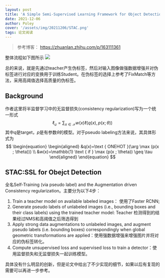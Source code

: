 ```yaml
---
layout: post
title: 'A Simple Semi-Supervised Learning Framework for Object Detection'
date: 2021-12-06
author: Poley
cover: '/assets/img/20211206/STAC.png'
tags: 论文阅读
---
```

> 参考博客： https://zhuanlan.zhihu.com/p/163111361

整体流程如下图所示
![](/assets/img/20211206/STACF2.png)

总的来说，就是先通过teacher产生伪标签，然后对输入图像做强数据增强并对伪标签进行对应的变换用于训练Student。在伪标签的选择上参考了FixMatch等方法，采用高阈值选择高质量的伪标签。

## Background

作者这里将半监督学习中的无监督损失(consistency regularization)写为一个统一形式
$$
\begin{equation}
\ell_{u}=\sum_{x \in \mathcal{X}} w(x) \ell(q(x), p(x ; \theta))
\end{equation}
$$
其中$q$是target，$p$是有参数$\theta$的模型。对于pseudo labeling方法来说，其具体形式为
$$
\begin{equation}
\begin{aligned}
&q(x)=\text { ONEHOT }(\arg \max (p(x ; \theta))) \\
&w(x)=\mathbb{1} \text { if } \max (p(x ; \theta)) \geq \tau
\end{aligned}
\end{equation}
$$

## STAC:SSL for Obejct Detection
全名Self-Training (via pseudo
label) and the Augmentation driven Consistency regularization。主要分为以下4步：
1. Train a teacher model on available labeled images： 使用了Faster RCNN;
2. Generate pseudo labels of unlabeled images (i.e., bounding boxes and their class labels) using the trained teacher model: Teacher 检测得到的结果经过NMS和高阈值之后筛选得到
3. Apply strong data augmentations to unlabeled images, and augment pseudo labels (i.e. bounding boxes) correspondingly when global geometric transformations
are applied：使用强数据增强来增强图片并将对应的伪标签转化。
4. Compute unsupervised loss and supervised loss to train a detector：使用监督损失和无监督损失一起训练模型。

具体没有什么明显的创新，但是论文中给出了不少实现的细节，如果以后有复现的需要可以再进一步参考。